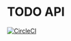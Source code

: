 # TODO API

[![CircleCI](https://circleci.com/gh/deka0106/todo-spring.svg?style=svg)](https://circleci.com/gh/deka0106/todo-spring)
